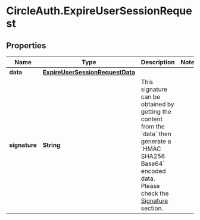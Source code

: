 # CircleAuth.ExpireUserSessionRequest

## Properties
Name | Type | Description | Notes
------------ | ------------- | ------------- | -------------
**data** | [**ExpireUserSessionRequestData**](ExpireUserSessionRequestData.md) |  | 
**signature** | **String** | This signature can be obtained by getting the content from the &#x60;data&#x60; then generate a &#x60;HMAC SHA256 Base64&#x60; encoded data. Please check the [Signature](#section/Signature) section. | 
